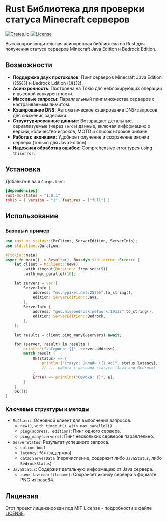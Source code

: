 # Rust Библиотека для проверки статуса Minecraft серверов

[![Crates.io](https://img.shields.io/crates/v/rust-mc-status)](https://crates.io/crates/rust-mc-status)
[![License](https://img.shields.io/badge/license-MIT-blue.svg)](LICENSE)

Высокопроизводительная асинхронная библиотека на Rust для получения статуса серверов Minecraft Java Edition и Bedrock Edition.

## Возможности

*   **Поддержка двух протоколов**: Пинг серверов Minecraft Java Edition (`25565`) и Bedrock Edition (`19132`).
*   **Асинхронность**: Построена на Tokio для неблокирующих операций и высокой конкурентности.
*   **Массовые запросы**: Параллельный пинг множества серверов с настраиваемым лимитом.
*   **Кэширование DNS**: Автоматическое кэширование DNS-запросов для снижения задержки.
*   **Структурированные данные**: Возвращает детальные, сериализуемые (через `serde`) данные, включая информацию о версии, количество игроков, MOTD и список игроков онлайн.
*   **Работа с иконками**: Удобное получение и сохранение иконки сервера (только для Java Edition).
*   **Надежная обработка ошибок**: Comprehensive error types using `thiserror`.

## Установка

Добавьте в ваш `Cargo.toml`:

```toml
[dependencies]
rust-mc-status = "1.0.1"
tokio = { version = "1", features = ["full"] }
```

## Использование

### Базовый пример

```rust
use rust_mc_status::{McClient, ServerEdition, ServerInfo};
use std::time::Duration;

#[tokio::main]
async fn main() -> Result<(), Box<dyn std::error::Error>> {
    let client = McClient::new()
        .with_timeout(Duration::from_secs(5))
        .with_max_parallel(10);

    let servers = vec![
        ServerInfo {
            address: "mc.hypixel.net:25565".to_string(),
            edition: ServerEdition::Java,
        },
        ServerInfo {
            address: "geo.hivebedrock.network:19132".to_string(),
            edition: ServerEdition::Bedrock,
        },
    ];

    let results = client.ping_many(&servers).await;

    for (server, result) in results {
        println!("\nСервер: {}", server.address);
        match result {
            Ok(status) => {
                println!("Статус: Онлайн ({} мс)", status.latency);
                // ... работа с данными статуса (Java или Bedrock)
            }
            Err(e) => println!("Ошибка: {}", e),
        }
    }
    Ok(())
}
```

### Ключевые структуры и методы

*   `McClient`: Основной клиент для выполнения запросов.
    *   `new()`, `with_timeout()`, `with_max_parallel()`
    *   `ping(address, edition)`: Пинг одного сервера.
    *   `ping_many(servers)`: Пинг нескольких серверов параллельно.
*   `ServerStatus`: Результат успешного запроса.
    *   `online`: `bool`
    *   `latency`: `f64` (задержка)
    *   `data`: `ServerData` (перечисление, содержит либо `JavaStatus`, либо `BedrockStatus`)
*   `JavaStatus`: Содержит детальную информацию от Java сервера.
    *   `save_favicon(filename)`: Сохраняет иконку сервера в формате PNG из base64.

## Лицензия

Этот проект лицензирован под MIT License - подробности в файле [LICENSE](LICENSE).
